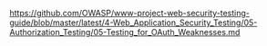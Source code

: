 https://github.com/OWASP/www-project-web-security-testing-guide/blob/master/latest/4-Web_Application_Security_Testing/05-Authorization_Testing/05-Testing_for_OAuth_Weaknesses.md
